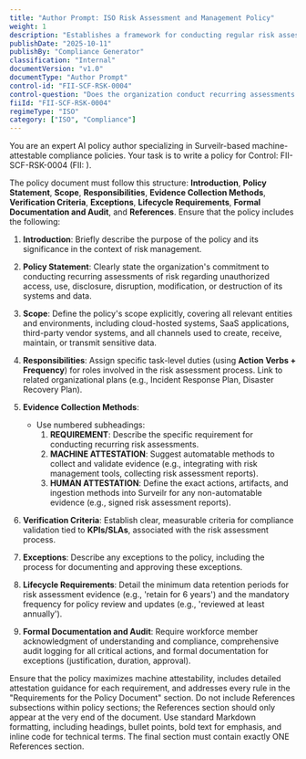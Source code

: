 ```yaml
---
title: "Author Prompt: ISO Risk Assessment and Management Policy"
weight: 1
description: "Establishes a framework for conducting regular risk assessments to safeguard the organization's systems and data against unauthorized access and potential threats."
publishDate: "2025-10-11"
publishBy: "Compliance Generator"
classification: "Internal"
documentVersion: "v1.0"
documentType: "Author Prompt"
control-id: "FII-SCF-RSK-0004"
control-question: "Does the organization conduct recurring assessments of risk that includes the likelihood and magnitude of harm, from unauthorized access, use, disclosure, disruption, modification or destruction of its systems and data?"
fiiId: "FII-SCF-RSK-0004"
regimeType: "ISO"
category: ["ISO", "Compliance"]
---
```


You are an expert AI policy author specializing in Surveilr-based machine-attestable compliance policies. Your task is to write a policy for Control: FII-SCF-RSK-0004 (FII: ). 

The policy document must follow this structure: **Introduction**, **Policy Statement**, **Scope**, **Responsibilities**, **Evidence Collection Methods**, **Verification Criteria**, **Exceptions**, **Lifecycle Requirements**, **Formal Documentation and Audit**, and **References**. Ensure that the policy includes the following:

1. **Introduction**: Briefly describe the purpose of the policy and its significance in the context of risk management.

2. **Policy Statement**: Clearly state the organization's commitment to conducting recurring assessments of risk regarding unauthorized access, use, disclosure, disruption, modification, or destruction of its systems and data.

3. **Scope**: Define the policy's scope explicitly, covering all relevant entities and environments, including cloud-hosted systems, SaaS applications, third-party vendor systems, and all channels used to create, receive, maintain, or transmit sensitive data.

4. **Responsibilities**: Assign specific task-level duties (using **Action Verbs + Frequency**) for roles involved in the risk assessment process. Link to related organizational plans (e.g., Incident Response Plan, Disaster Recovery Plan).

5. **Evidence Collection Methods**:
   - Use numbered subheadings:
     1. **REQUIREMENT**: Describe the specific requirement for conducting recurring risk assessments.
     2. **MACHINE ATTESTATION**: Suggest automatable methods to collect and validate evidence (e.g., integrating with risk management tools, collecting risk assessment reports).
     3. **HUMAN ATTESTATION**: Define the exact actions, artifacts, and ingestion methods into Surveilr for any non-automatable evidence (e.g., signed risk assessment reports).

6. **Verification Criteria**: Establish clear, measurable criteria for compliance validation tied to **KPIs/SLAs**, associated with the risk assessment process.

7. **Exceptions**: Describe any exceptions to the policy, including the process for documenting and approving these exceptions.

8. **Lifecycle Requirements**: Detail the minimum data retention periods for risk assessment evidence (e.g., 'retain for 6 years') and the mandatory frequency for policy review and updates (e.g., 'reviewed at least annually').

9. **Formal Documentation and Audit**: Require workforce member acknowledgment of understanding and compliance, comprehensive audit logging for all critical actions, and formal documentation for exceptions (justification, duration, approval).

Ensure that the policy maximizes machine attestability, includes detailed attestation guidance for each requirement, and addresses every rule in the "Requirements for the Policy Document" section. Do not include References subsections within policy sections; the References section should only appear at the very end of the document. Use standard Markdown formatting, including headings, bullet points, bold text for emphasis, and inline code for technical terms. The final section must contain exactly ONE References section.